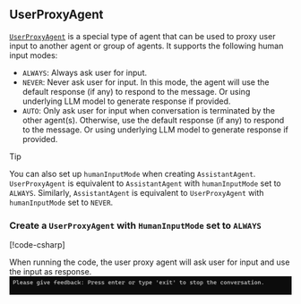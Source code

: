 ## UserProxyAgent

[`UserProxyAgent`](../api/AutoGen.UserProxyAgent.yml) is a special type of agent that can be used to proxy user input to another agent or group of agents. It supports the following human input modes:
- `ALWAYS`: Always ask user for input.
- `NEVER`: Never ask user for input. In this mode, the agent will use the default response (if any) to respond to the message. Or using underlying LLM model to generate response if provided.
- `AUTO`: Only ask user for input when conversation is terminated by the other agent(s). Otherwise, use the default response (if any) to respond to the message. Or using underlying LLM model to generate response if provided.

> [!TIP]
> You can also set up `humanInputMode` when creating `AssistantAgent`. `UserProxyAgent` is equivalent to `AssistantAgent` with `humanInputMode` set to `ALWAYS`. Similarly, `AssistantAgent` is equivalent to `UserProxyAgent` with `humanInputMode` set to `NEVER`.

### Create a `UserProxyAgent` with `HumanInputMode` set to `ALWAYS`

[!code-csharp[](../../sample/AutoGen.BasicSamples/CodeSnippet/UserProxyAgentCodeSnippet.cs?name=code_snippet_1)]

When running the code, the user proxy agent will ask user for input and use the input as response.
![code output](../images/articles/CreateUserProxyAgent/image-1.png)